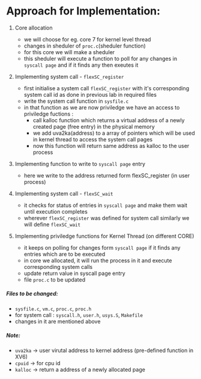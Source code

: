 # Approach for Implementation:

1. Core allocation
    - we will choose for eg. core 7 for kernel level thread
    - changes in sheduler of `proc.c`(sheduler function)
    - for this core we will make a sheduler  
    - this sheduler will execute a function to poll for any changes in `syscall page` and if it finds any then exeutes it

2. Implementing system call - `flexSC_register`
    - first initialise a system call `flexSC_register` with it's corresponding system call id as done in previous lab in required files
    - write the system call function in `sysfile.c`
    - in that function as we are now priviledge we have an access to priviledge fuctions :
        - call kalloc function which returns a virtual address of a newly created page (free entry) in the physical memory
        - we add uva2ka(address) to a array of pointers which will be used in kernel thread to access the system call pages
        - now this function will return same address as kalloc to the user process

3. Implementing function to write to `syscall page` entry
    - here we write to the address returned form flexSC_register (in user process)

4. Implementing system call - `flexSC_wait`
    - it checks for status of entries in `syscall page` and make them wait until execution completes
    - wherever `flexSC_register` was defined for system call similarly we will define `flexSC_wait`

5. Implementing priviledge functions for Kernel Thread (on different CORE)
    - it keeps on polling for changes form `syscall page` if it finds any entries which are to be executed
    - in core we allocated, it will run the process in it and execute corresponding system calls
    - update return value in syscall page entry
    - file `proc.c` to be updated
    
##### Files to be changed:
- `sysfile.c`, `vm.c`, `proc.c`, `proc.h`
- for system call : `syscall.h`, `user.h`, `usys.S`, `Makefile`
- changes in it are mentioned above

##### Note: 
- `uva2ka` -> user virutal address to kernel address (pre-defined function in XV6)
- `cpuid` -> for cpu id
- `kalloc` -> return a address of a newly allocated page
